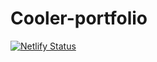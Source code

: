 # Cooler-portfolio
[![Netlify Status](https://api.netlify.com/api/v1/badges/40799437-14c4-4e3c-9d32-f74d59072cca/deploy-status)](https://app.netlify.com/sites/trini21/deploys)
